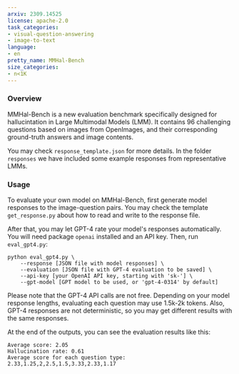 ```yaml
---
arxiv: 2309.14525
license: apache-2.0
task_categories:
- visual-question-answering
- image-to-text
language:
- en
pretty_name: MMHal-Bench
size_categories:
- n<1K
---
```

### Overview

MMHal-Bench is a new evaluation benchmark specifically designed for hallucintation in Large Multimodal Models (LMM). It contains 96 challenging questions based on images from OpenImages, and their corresponding ground-truth answers and image contents.

You may check `response_template.json` for more details. In the folder `responses` we have included some example responses from representative LMMs.

### Usage

To evaluate your own model on MMHal-Bench, first generate model responses to the image-question pairs. You may check the template `get_response.py` about how to read and write to the response file.

After that, you may let GPT-4 rate your model's responses automatically. You will need package `openai` installed and an API key. Then, run `eval_gpt4.py`:

```
python eval_gpt4.py \
    --response [JSON file with model responses] \
    --evaluation [JSON file with GPT-4 evaluation to be saved] \
    --api-key [your OpenAI API key, starting with 'sk-'] \
    --gpt-model [GPT model to be used, or 'gpt-4-0314' by default]
```

Please note that the GPT-4 API calls are not free. Depending on your model response lengths, evaluating each question may use 1.5k-2k tokens. Also, GPT-4 responses are not deterministic, so you may get different results with the same responses.

At the end of the outputs, you can see the evaluation results like this:

```
Average score: 2.05
Hallucination rate: 0.61
Average score for each question type: 2.33,1.25,2,2.5,1.5,3.33,2.33,1.17
```